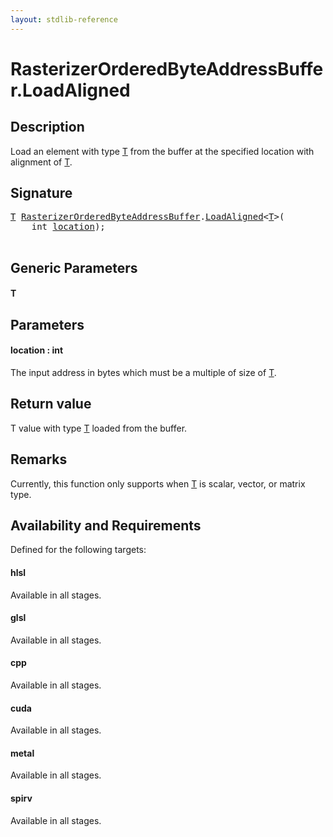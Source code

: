 ```yaml
---
layout: stdlib-reference
---
```


# RasterizerOrderedByteAddressBuffer\.LoadAligned

## Description

Load an element with type <span class='code'><a href=".html#typeparam-T" class="code_type">T</a></span> from the buffer at the specified location with alignment of <span class='code'><a href=".html#typeparam-T" class="code_type">T</a></span>.



## Signature 

<pre>
<a href=".html#typeparam-T" class="code_type">T</a> <a href="../index.html" class="code_type">RasterizerOrderedByteAddressBuffer</a>.<a href=".html">LoadAligned</a>&lt;<a href=".html#typeparam-T" class="code_type">T</a>&gt;(
    <span class="code_keyword">int</span> <a href=".html#decl-location" class="code_param">location</a>);

</pre>

## Generic Parameters

####  <a id="typeparam-T"></a>T

## Parameters

####  <a id="decl-location"></a>location  : int
The input address in bytes which must be a multiple of size of <span class='code'><a href=".html#typeparam-T" class="code_type">T</a></span>.


## Return value
T value with type <span class='code'><a href=".html#typeparam-T" class="code_type">T</a></span> loaded from the buffer.

## Remarks

Currently, this function only supports when <span class='code'><a href=".html#typeparam-T" class="code_type">T</a></span> is scalar, vector, or matrix type.


## Availability and Requirements

Defined for the following targets:

#### hlsl
Available in all stages.

#### glsl
Available in all stages.

#### cpp
Available in all stages.

#### cuda
Available in all stages.

#### metal
Available in all stages.

#### spirv
Available in all stages.



